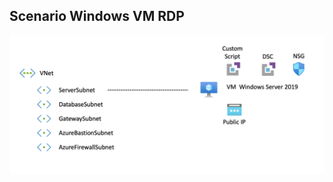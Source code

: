 ## Scenario Windows VM RDP

<img src="../../img/Scenario-WindowsVmRdp.png" alt="Scenario Windows VM" width="900"/>
